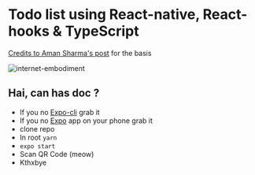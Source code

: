 # Todo list using React-native, React-hooks & TypeScript

[Credits to Aman Sharma's post](https://medium.com/@amanshharma/react-native-todo-app-using-typescript-and-hooks-bacc5db05100) for the basis

![internet-embodiment](https://www.mapzen.com/assets/images/open-source-docs/cat-and-docs-resized.png)
## Hai, can has doc ?
- If you no [Expo-cli](https://expo.io/learn) grab it
- If you no [Expo](https://play.google.com/store/apps/details?id=host.exp.exponent&hl=en_GB) app on your phone grab it
- clone repo
- In root `yarn`
- `expo start`
- Scan QR Code (meow)
- Kthxbye
